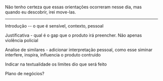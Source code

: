 Não tenho certeza que essas orientações ocorreram nesse dia, mas quando eu descobrir, irei move-las.

----

Introdução -- o que é sensível, contexto, pessoal

Justificativa - qual é o gap que o produto irá preencher. Não apenas violência policial

Analise de similares - adicionar interpretação pessoal, como esse siminar interfere, inspira, influencia o produto contruido

Indicar na textualidade os limites dio que será feito

Plano de negócios?

